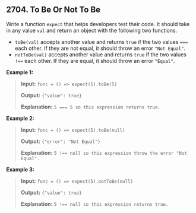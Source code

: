 ## 2704. To Be Or Not To Be

Write a function `expect` that helps developers test their code. It should take in any value `val` and return an object with the following two functions.

- `toBe(val)` accepts another value and returns `true` if the two values `===` each other. If they are not equal, it should throw an error `"Not Equal"`.
- `notToBe(val)` accepts another value and returns `true` if the two values `!==` each other. If they are equal, it should throw an error `"Equal"`.


**Example 1:**

> **Input:** `func = () => expect(5).toBe(5)`
> 
> **Output:** `{"value": true}`
>
> **Explanation:** `5 === 5 so this expression returns true.`

**Example 2:**

> **Input:** `func = () => expect(5).toBe(null)`
>
> **Output:** `{"error": "Not Equal"}`
>
> **Explanation:** `5 !== null so this expression throw the error "Not Equal".`

**Example 3:**

> **Input:** `func = () => expect(5).notToBe(null)`
>
> **Output:** `{"value": true}`
> 
> **Explanation:** `5 !== null so this expression returns true.`
